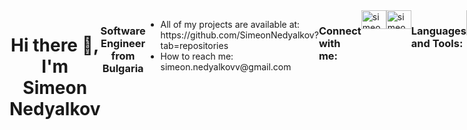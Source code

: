 <div id="wrapper" style="display:flex">
    <div align="center">
        <h1>Hi there 👋, I'm Simeon Nedyalkov</h1>
    </div>
    <div align="center">
        <h3>Software Engineer from Bulgaria</h3>
    </div>
    <div id="here" style="display:flex">
    <ul align="left">
        <li> All of my projects are available at:</br> https://github.com/SimeonNedyalkov?tab=repositories
        </li>
        <li>How to reach me:</br> simeon.nedyalkovv@gmail.com</li>
        </ul>
        <h3>Connect with me:</h3>
        <a href="https://www.linkedin.com/in/simeon-nedyalkov-3a62b616a/">
        <img align="center" src="https://raw.githubusercontent.com/rahuldkjain/github-profile-readme-generator/master/src/images/icons/Social/linked-in-alt.svg" alt="simeon-nedyalkov" height="30" width="40" style="max-width: 100%;">
        </a>
        <a href="https://www.facebook.com/profile.php?id=100001718120923">
        <img align="center" src="https://raw.githubusercontent.com/rahuldkjain/github-profile-readme-generator/master/src/images/icons/Social/facebook.svg" alt="simeon nedyalkov" height="30" width="40" style="max-width: 100%;">
         </a>
         <h3>Languages and Tools: </h3>
            <img src="https://cdn.jsdelivr.net/gh/devicons/devicon@latest/icons/javascript/javascript-original.svg" width="40" height="40" max-width="100%" />
    <div id="header" align="right">
    <img src="https://cdn.dribbble.com/users/1059583/screenshots/4171367/coding-freak.gif" width="300"/>
    </div>
    </div>
</div>
<!--
**SimeonNedyalkov/SimeonNedyalkov** is a ✨ _special_ ✨ repository because its `README.md` (this file) appears on your GitHub profile.

Here are some ideas to get you started:

- 🔭 I’m currently working on ...
- 🌱 I’m currently learning ...
- 👯 I’m looking to collaborate on ...
- 🤔 I’m looking for help with ...
- 💬 Ask me about ...
- 📫 How to reach me: ...
- 😄 Pronouns: ...
- ⚡ Fun fact: ...
  -->
